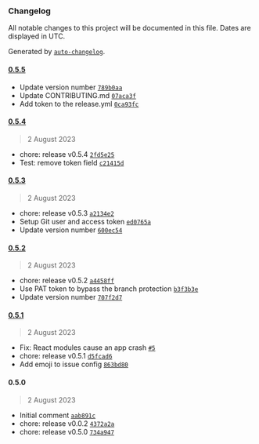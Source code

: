 ### Changelog

All notable changes to this project will be documented in this file. Dates are displayed in UTC.

Generated by [`auto-changelog`](https://github.com/CookPete/auto-changelog).

#### [0.5.5](https://github.com/gravatar/hovercards/compare/0.5.4...0.5.5)

- Update version number [`789b0aa`](https://github.com/gravatar/hovercards/commit/789b0aa87d66408ee2456e9f293a3c51a99c885f)
- Update CONTRIBUTING.md [`07aca3f`](https://github.com/gravatar/hovercards/commit/07aca3f54c7d0a92701e3cc40ddff73021e1fd1d)
- Add token to the release.yml [`0ca93fc`](https://github.com/gravatar/hovercards/commit/0ca93fcc976d7298d27cf27df71fdf48918ba6a9)

#### [0.5.4](https://github.com/gravatar/hovercards/compare/0.5.3...0.5.4)

> 2 August 2023

- chore: release v0.5.4 [`2fd5e25`](https://github.com/gravatar/hovercards/commit/2fd5e25006f65a4fe39e3f4b2b05e14a90661f91)
- Test: remove token field [`c21415d`](https://github.com/gravatar/hovercards/commit/c21415d295e7c5c6f434924fd9842f1a9af8f4cc)

#### [0.5.3](https://github.com/gravatar/hovercards/compare/0.5.2...0.5.3)

> 2 August 2023

- chore: release v0.5.3 [`a2134e2`](https://github.com/gravatar/hovercards/commit/a2134e29bbfe582acaf6771eb99995b6d2070c7f)
- Setup Git user and access token [`ed0765a`](https://github.com/gravatar/hovercards/commit/ed0765acd2647b775c3948a703b57e277d613995)
- Update version number [`600ec54`](https://github.com/gravatar/hovercards/commit/600ec5445345bbdfcafc8314ba81e5885d95b485)

#### [0.5.2](https://github.com/gravatar/hovercards/compare/0.5.1...0.5.2)

> 2 August 2023

- chore: release v0.5.2 [`a4458ff`](https://github.com/gravatar/hovercards/commit/a4458ff2752e1362bb6b477d1fdacfb7e7482e2e)
- Use PAT token to bypass the branch protection [`b3f3b3e`](https://github.com/gravatar/hovercards/commit/b3f3b3e095dbf6a79c76f5ad87e006ef0e5c4272)
- Update version number [`707f2d7`](https://github.com/gravatar/hovercards/commit/707f2d7ea1b581f80b261fecb454d7d80e21348a)

#### [0.5.1](https://github.com/gravatar/hovercards/compare/0.5.0...0.5.1)

> 2 August 2023

- Fix: React modules cause an app crash [`#5`](https://github.com/gravatar/hovercards/pull/5)
- chore: release v0.5.1 [`d5fcad6`](https://github.com/gravatar/hovercards/commit/d5fcad663b3587b8f4973daa117f26cd632cd596)
- Add emoji to issue config [`863bd80`](https://github.com/gravatar/hovercards/commit/863bd80be38fc185d00edc7b187e91b4f87ece60)

#### 0.5.0

> 2 August 2023

- Initial comment [`aab891c`](https://github.com/gravatar/hovercards/commit/aab891cedaed60439200bb776a8158d38a8ca045)
- chore: release v0.0.2 [`4372a2a`](https://github.com/gravatar/hovercards/commit/4372a2ac6240448c530c8c61b288e369e6e9facd)
- chore: release v0.5.0 [`734a947`](https://github.com/gravatar/hovercards/commit/734a9478994a3e52d3b14793c8c41272cc26e7b6)
